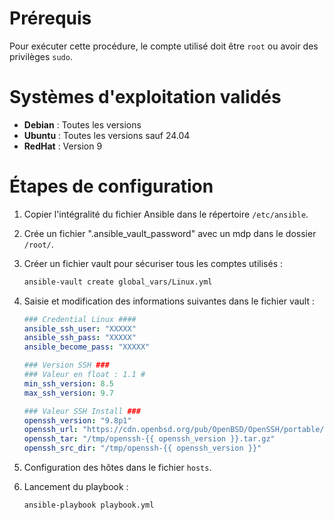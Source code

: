 # Prérequis

Pour exécuter cette procédure, le compte utilisé doit être `root` ou avoir des privilèges `sudo`.

# Systèmes d'exploitation validés

- **Debian** : Toutes les versions
- **Ubuntu** : Toutes les versions sauf 24.04
- **RedHat** : Version 9

# Étapes de configuration

1. Copier l'intégralité du fichier Ansible dans le répertoire `/etc/ansible`.

2. Crée un fichier ".ansible_vault_password" avec un mdp dans le dossier `/root/`.

3. Créer un fichier vault pour sécuriser tous les comptes utilisés :

   ```sh
   ansible-vault create global_vars/Linux.yml
   ```

4. Saisie et modification des informations suivantes dans le fichier vault :

    ```yaml
    ### Credential Linux ####
    ansible_ssh_user: "XXXXX"
    ansible_ssh_pass: "XXXXX"
    ansible_become_pass: "XXXXX"

    ### Version SSH ###
    ### Valeur en float : 1.1 #
    min_ssh_version: 8.5
    max_ssh_version: 9.7

    ### Valeur SSH Install ###
    openssh_version: "9.8p1"
    openssh_url: "https://cdn.openbsd.org/pub/OpenBSD/OpenSSH/portable/openssh-{{ openssh_version }}.tar.gz"
    openssh_tar: "/tmp/openssh-{{ openssh_version }}.tar.gz"
    openssh_src_dir: "/tmp/openssh-{{ openssh_version }}"
    ```

5. Configuration des hôtes dans le fichier `hosts`.

6. Lancement du playbook :

    ```bash
    ansible-playbook playbook.yml 
    ```
